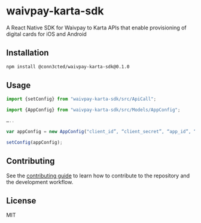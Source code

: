 # waivpay-karta-sdk

A React Native SDK for Waivpay to Karta APIs that enable provisioning of digital cards for iOS and Android

## Installation

```sh
npm install @conn3cted/waivpay-karta-sdk@0.1.0
```

## Usage

```js
import {setConfig} from "waivpay-karta-sdk/src/ApiCall";

import {AppConfig} from "waivpay-karta-sdk/src/Models/AppConfig";

…..

var appConfig = new AppConfig("client_id”, “client_secret”, “app_id”, “environment(staging|prod)");

setConfig(appConfig);
```

## Contributing

See the [contributing guide](CONTRIBUTING.md) to learn how to contribute to the repository and the development workflow.

## License

MIT
